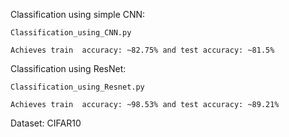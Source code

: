 Classification using simple CNN:

    Classification_using_CNN.py

    Achieves train  accuracy: ~82.75% and test accuracy: ~81.5%


Classification using ResNet:

    Classification_using_Resnet.py

    Achieves train  accuracy: ~98.53% and test accuracy: ~89.21%


Dataset: CIFAR10 

